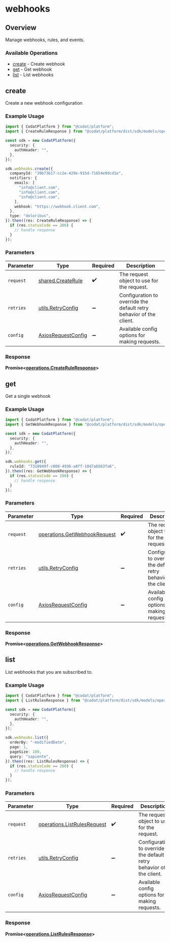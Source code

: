 # webhooks

## Overview

Manage webhooks, rules, and events.

### Available Operations

* [create](#create) - Create webhook
* [get](#get) - Get webhook
* [list](#list) - List webhooks

## create

Create a new webhook configuration

### Example Usage

```typescript
import { CodatPlatform } from "@codat/platform";
import { CreateRuleResponse } from "@codat/platform/dist/sdk/models/operations";

const sdk = new CodatPlatform({
  security: {
    authHeader: "",
  },
});

sdk.webhooks.create({
  companyId: "39b73b17-cc2e-429e-915d-71654e9dcd1e",
  notifiers: {
    emails: [
      "info@client.com",
      "info@client.com",
      "info@client.com",
    ],
    webhook: "https://webhook.client.com",
  },
  type: "doloribus",
}).then((res: CreateRuleResponse) => {
  if (res.statusCode == 200) {
    // handle response
  }
});
```

### Parameters

| Parameter                                                           | Type                                                                | Required                                                            | Description                                                         |
| ------------------------------------------------------------------- | ------------------------------------------------------------------- | ------------------------------------------------------------------- | ------------------------------------------------------------------- |
| `request`                                                           | [shared.CreateRule](../../models/shared/createrule.md)              | :heavy_check_mark:                                                  | The request object to use for the request.                          |
| `retries`                                                           | [utils.RetryConfig](../../models/utils/retryconfig.md)              | :heavy_minus_sign:                                                  | Configuration to override the default retry behavior of the client. |
| `config`                                                            | [AxiosRequestConfig](https://axios-http.com/docs/req_config)        | :heavy_minus_sign:                                                  | Available config options for making requests.                       |


### Response

**Promise<[operations.CreateRuleResponse](../../models/operations/createruleresponse.md)>**


## get

Get a single webhook

### Example Usage

```typescript
import { CodatPlatform } from "@codat/platform";
import { GetWebhookResponse } from "@codat/platform/dist/sdk/models/operations";

const sdk = new CodatPlatform({
  security: {
    authHeader: "",
  },
});

sdk.webhooks.get({
  ruleId: "7318949f-c008-4936-a8ff-10d7ab563fa6",
}).then((res: GetWebhookResponse) => {
  if (res.statusCode == 200) {
    // handle response
  }
});
```

### Parameters

| Parameter                                                                    | Type                                                                         | Required                                                                     | Description                                                                  |
| ---------------------------------------------------------------------------- | ---------------------------------------------------------------------------- | ---------------------------------------------------------------------------- | ---------------------------------------------------------------------------- |
| `request`                                                                    | [operations.GetWebhookRequest](../../models/operations/getwebhookrequest.md) | :heavy_check_mark:                                                           | The request object to use for the request.                                   |
| `retries`                                                                    | [utils.RetryConfig](../../models/utils/retryconfig.md)                       | :heavy_minus_sign:                                                           | Configuration to override the default retry behavior of the client.          |
| `config`                                                                     | [AxiosRequestConfig](https://axios-http.com/docs/req_config)                 | :heavy_minus_sign:                                                           | Available config options for making requests.                                |


### Response

**Promise<[operations.GetWebhookResponse](../../models/operations/getwebhookresponse.md)>**


## list

List webhooks that you are subscribed to.

### Example Usage

```typescript
import { CodatPlatform } from "@codat/platform";
import { ListRulesResponse } from "@codat/platform/dist/sdk/models/operations";

const sdk = new CodatPlatform({
  security: {
    authHeader: "",
  },
});

sdk.webhooks.list({
  orderBy: "-modifiedDate",
  page: 1,
  pageSize: 100,
  query: "sapiente",
}).then((res: ListRulesResponse) => {
  if (res.statusCode == 200) {
    // handle response
  }
});
```

### Parameters

| Parameter                                                                  | Type                                                                       | Required                                                                   | Description                                                                |
| -------------------------------------------------------------------------- | -------------------------------------------------------------------------- | -------------------------------------------------------------------------- | -------------------------------------------------------------------------- |
| `request`                                                                  | [operations.ListRulesRequest](../../models/operations/listrulesrequest.md) | :heavy_check_mark:                                                         | The request object to use for the request.                                 |
| `retries`                                                                  | [utils.RetryConfig](../../models/utils/retryconfig.md)                     | :heavy_minus_sign:                                                         | Configuration to override the default retry behavior of the client.        |
| `config`                                                                   | [AxiosRequestConfig](https://axios-http.com/docs/req_config)               | :heavy_minus_sign:                                                         | Available config options for making requests.                              |


### Response

**Promise<[operations.ListRulesResponse](../../models/operations/listrulesresponse.md)>**

